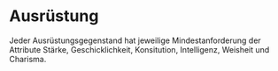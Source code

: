 # Ausrüstung

Jeder Ausrüstungsgegenstand hat jeweilige Mindestanforderung der Attribute Stärke, Geschicklichkeit, Konsitution,
Intelligenz, Weisheit und Charisma.
